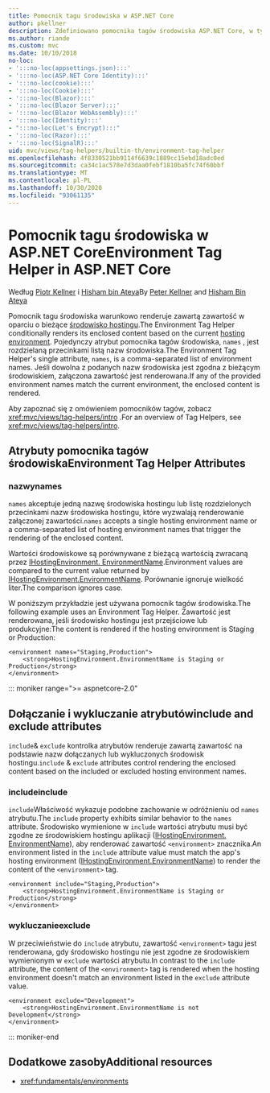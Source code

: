 ```yaml
---
title: Pomocnik tagu środowiska w ASP.NET Core
author: pkellner
description: Zdefiniowano pomocnika tagów środowiska ASP.NET Core, w tym wszystkie właściwości
ms.author: riande
ms.custom: mvc
ms.date: 10/10/2018
no-loc:
- ':::no-loc(appsettings.json):::'
- ':::no-loc(ASP.NET Core Identity):::'
- ':::no-loc(cookie):::'
- ':::no-loc(Cookie):::'
- ':::no-loc(Blazor):::'
- ':::no-loc(Blazor Server):::'
- ':::no-loc(Blazor WebAssembly):::'
- ':::no-loc(Identity):::'
- ":::no-loc(Let's Encrypt):::"
- ':::no-loc(Razor):::'
- ':::no-loc(SignalR):::'
uid: mvc/views/tag-helpers/builtin-th/environment-tag-helper
ms.openlocfilehash: 4f8330521bb9114f6639c1889cc15ebd18adc0ed
ms.sourcegitcommit: ca34c1ac578e7d3daa0febf1810ba5fc74f60bbf
ms.translationtype: MT
ms.contentlocale: pl-PL
ms.lasthandoff: 10/30/2020
ms.locfileid: "93061135"
---
```

# <a name="environment-tag-helper-in-aspnet-core"></a><span data-ttu-id="0ee2a-103">Pomocnik tagu środowiska w ASP.NET Core</span><span class="sxs-lookup"><span data-stu-id="0ee2a-103">Environment Tag Helper in ASP.NET Core</span></span>

<span data-ttu-id="0ee2a-104">Według [Piotr Kellner](https://peterkellner.net) i [Hisham bin Ateya](https://twitter.com/hishambinateya)</span><span class="sxs-lookup"><span data-stu-id="0ee2a-104">By [Peter Kellner](https://peterkellner.net) and [Hisham Bin Ateya](https://twitter.com/hishambinateya)</span></span>

<span data-ttu-id="0ee2a-105">Pomocnik tagu środowiska warunkowo renderuje zawartą zawartość w oparciu o bieżące [środowisko hostingu](xref:fundamentals/environments).</span><span class="sxs-lookup"><span data-stu-id="0ee2a-105">The Environment Tag Helper conditionally renders its enclosed content based on the current [hosting environment](xref:fundamentals/environments).</span></span> <span data-ttu-id="0ee2a-106">Pojedynczy atrybut pomocnika tagów środowiska, `names` , jest rozdzielaną przecinkami listą nazw środowiska.</span><span class="sxs-lookup"><span data-stu-id="0ee2a-106">The Environment Tag Helper's single attribute, `names`, is a comma-separated list of environment names.</span></span> <span data-ttu-id="0ee2a-107">Jeśli dowolna z podanych nazw środowiska jest zgodna z bieżącym środowiskiem, załączona zawartość jest renderowana.</span><span class="sxs-lookup"><span data-stu-id="0ee2a-107">If any of the provided environment names match the current environment, the enclosed content is rendered.</span></span>

<span data-ttu-id="0ee2a-108">Aby zapoznać się z omówieniem pomocników tagów, zobacz <xref:mvc/views/tag-helpers/intro> .</span><span class="sxs-lookup"><span data-stu-id="0ee2a-108">For an overview of Tag Helpers, see <xref:mvc/views/tag-helpers/intro>.</span></span>

## <a name="environment-tag-helper-attributes"></a><span data-ttu-id="0ee2a-109">Atrybuty pomocnika tagów środowiska</span><span class="sxs-lookup"><span data-stu-id="0ee2a-109">Environment Tag Helper Attributes</span></span>

### <a name="names"></a><span data-ttu-id="0ee2a-110">nazwy</span><span class="sxs-lookup"><span data-stu-id="0ee2a-110">names</span></span>

<span data-ttu-id="0ee2a-111">`names` akceptuje jedną nazwę środowiska hostingu lub listę rozdzielonych przecinkami nazw środowiska hostingu, które wyzwalają renderowanie załączonej zawartości.</span><span class="sxs-lookup"><span data-stu-id="0ee2a-111">`names` accepts a single hosting environment name or a comma-separated list of hosting environment names that trigger the rendering of the enclosed content.</span></span>

<span data-ttu-id="0ee2a-112">Wartości środowiskowe są porównywane z bieżącą wartością zwracaną przez [IHostingEnvironment. EnvironmentName](xref:Microsoft.AspNetCore.Hosting.IHostingEnvironment.EnvironmentName*).</span><span class="sxs-lookup"><span data-stu-id="0ee2a-112">Environment values are compared to the current value returned by [IHostingEnvironment.EnvironmentName](xref:Microsoft.AspNetCore.Hosting.IHostingEnvironment.EnvironmentName*).</span></span> <span data-ttu-id="0ee2a-113">Porównanie ignoruje wielkość liter.</span><span class="sxs-lookup"><span data-stu-id="0ee2a-113">The comparison ignores case.</span></span>

<span data-ttu-id="0ee2a-114">W poniższym przykładzie jest używana pomocnik tagów środowiska.</span><span class="sxs-lookup"><span data-stu-id="0ee2a-114">The following example uses an Environment Tag Helper.</span></span> <span data-ttu-id="0ee2a-115">Zawartość jest renderowana, jeśli środowisko hostingu jest przejściowe lub produkcyjne:</span><span class="sxs-lookup"><span data-stu-id="0ee2a-115">The content is rendered if the hosting environment is Staging or Production:</span></span>

```cshtml
<environment names="Staging,Production">
    <strong>HostingEnvironment.EnvironmentName is Staging or Production</strong>
</environment>
```

::: moniker range=">= aspnetcore-2.0"

## <a name="include-and-exclude-attributes"></a><span data-ttu-id="0ee2a-116">Dołączanie i wykluczanie atrybutów</span><span class="sxs-lookup"><span data-stu-id="0ee2a-116">include and exclude attributes</span></span>

<span data-ttu-id="0ee2a-117">`include`& `exclude` kontrolka atrybutów renderuje zawartą zawartość na podstawie nazw dołączanych lub wykluczonych środowisk hostingu.</span><span class="sxs-lookup"><span data-stu-id="0ee2a-117">`include` & `exclude` attributes control rendering the enclosed content based on the included or excluded hosting environment names.</span></span>

### <a name="include"></a><span data-ttu-id="0ee2a-118">include</span><span class="sxs-lookup"><span data-stu-id="0ee2a-118">include</span></span>

<span data-ttu-id="0ee2a-119">`include`Właściwość wykazuje podobne zachowanie w odróżnieniu od `names` atrybutu.</span><span class="sxs-lookup"><span data-stu-id="0ee2a-119">The `include` property exhibits similar behavior to the `names` attribute.</span></span> <span data-ttu-id="0ee2a-120">Środowisko wymienione w `include` wartości atrybutu musi być zgodne ze środowiskiem hostingu aplikacji ([IHostingEnvironment. EnvironmentName](xref:Microsoft.AspNetCore.Hosting.IHostingEnvironment.EnvironmentName*)), aby renderować zawartość `<environment>` znacznika.</span><span class="sxs-lookup"><span data-stu-id="0ee2a-120">An environment listed in the `include` attribute value must match the app's hosting environment ([IHostingEnvironment.EnvironmentName](xref:Microsoft.AspNetCore.Hosting.IHostingEnvironment.EnvironmentName*)) to render the content of the `<environment>` tag.</span></span>

```cshtml
<environment include="Staging,Production">
    <strong>HostingEnvironment.EnvironmentName is Staging or Production</strong>
</environment>
```

### <a name="exclude"></a><span data-ttu-id="0ee2a-121">wykluczanie</span><span class="sxs-lookup"><span data-stu-id="0ee2a-121">exclude</span></span>

<span data-ttu-id="0ee2a-122">W przeciwieństwie do `include` atrybutu, zawartość `<environment>` tagu jest renderowana, gdy środowisko hostingu nie jest zgodne ze środowiskiem wymienionym w `exclude` wartości atrybutu.</span><span class="sxs-lookup"><span data-stu-id="0ee2a-122">In contrast to the `include` attribute, the content of the `<environment>` tag is rendered when the hosting environment doesn't match an environment listed in the `exclude` attribute value.</span></span>

```cshtml
<environment exclude="Development">
    <strong>HostingEnvironment.EnvironmentName is not Development</strong>
</environment>
```

::: moniker-end

## <a name="additional-resources"></a><span data-ttu-id="0ee2a-123">Dodatkowe zasoby</span><span class="sxs-lookup"><span data-stu-id="0ee2a-123">Additional resources</span></span>

* <xref:fundamentals/environments>
